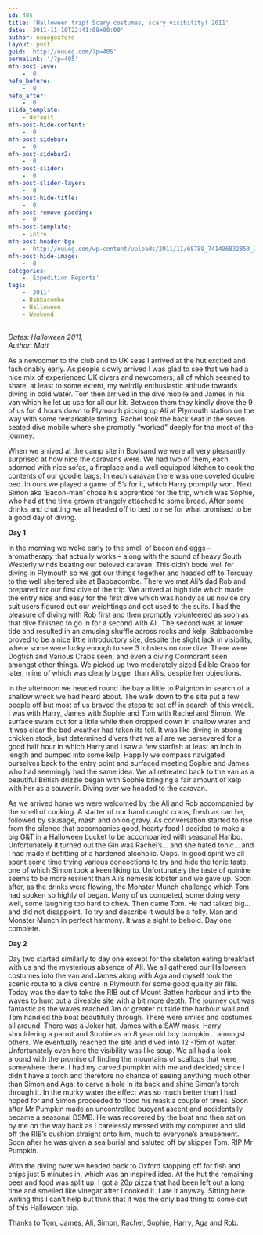```yaml
---
id: 405
title: 'Halloween trip! Scary costumes, scary visibility! 2011'
date: '2011-11-10T22:41:09+00:00'
author: ouuegoxford
layout: post
guid: 'http://ouueg.com/?p=405'
permalink: '/?p=405'
mfn-post-love:
    - '0'
hefo_before:
    - '0'
hefo_after:
    - '0'
slide_template:
    - default
mfn-post-hide-content:
    - '0'
mfn-post-sidebar:
    - '0'
mfn-post-sidebar2:
    - '0'
mfn-post-slider:
    - '0'
mfn-post-slider-layer:
    - '0'
mfn-post-hide-title:
    - '0'
mfn-post-remove-padding:
    - '0'
mfn-post-template:
    - intro
mfn-post-header-bg:
    - 'http://ouueg.com/wp-content/uploads/2011/11/68789_741496832853_2147133_n.jpg'
mfn-post-hide-image:
    - '0'
categories:
    - 'Expedition Reports'
tags:
    - '2011'
    - Babbacombe
    - Halloween
    - Weekend
---
```


*Dates: Halloween 2011,*   
*Author: Matt*

As a newcomer to the club and to UK seas I arrived at the hut excited and fashionably early. As people slowly arrived I was glad to see that we had a nice mix of experienced UK divers and newcomers; all of which seemed to share, at least to some extent, my weirdly enthusiastic attitude towards diving in cold water. Tom then arrived in the dive mobile and James in his van which he let us use for all our kit. Between them they kindly drove the 9 of us for 4 hours down to Plymouth picking up Ali at Plymouth station on the way with some remarkable timing. Rachel took the back seat in the seven seated dive mobile where she promptly “worked” deeply for the most of the journey.

When we arrived at the camp site in Bovisand we were all very pleasantly surprised at how nice the caravans were. We had two of them, each adorned with nice sofas, a fireplace and a well equipped kitchen to cook the contents of our goodie bags. In each caravan there was one coveted double bed. In ours we played a game of 5’s for it, which Harry promptly won. Next Simon aka ‘Bacon-man’ chose his apprentice for the trip, which was Sophie, who had at the time grown strangely attached to some bread. After some drinks and chatting we all headed off to bed to rise for what promised to be a good day of diving.

**Day 1**

In the morning we woke early to the smell of bacon and eggs – aromatherapy that actually works – along with the sound of heavy South Westerly winds beating our beloved caravan. This didn’t bode well for diving in Plymouth so we got our things together and headed off to Torquay to the well sheltered site at Babbacombe. There we met Ali’s dad Rob and prepared for our first dive of the trip. We arrived at high tide which made the entry nice and easy for the first dive which was handy as us novice dry suit users figured out our weightings and got used to the suits. I had the pleasure of diving with Rob first and then promptly volunteered as soon as that dive finished to go in for a second with Ali. The second was at lower tide and resulted in an amusing shuffle across rocks and kelp. Babbacombe proved to be a nice little introductory site, despite the slight lack in visibility, where some were lucky enough to see 3 lobsters on one dive. There were Dogfish and Various Crabs seen, and even a diving Cormorant seen amongst other things. We picked up two moderately sized Edible Crabs for later, mine of which was clearly bigger than Ali’s, despite her objections.

In the afternoon we headed round the bay a little to Paignton in search of a shallow wreck we had heard about. The walk down to the site put a few people off but most of us braved the steps to set off in search of this wreck. I was with Harry, James with Sophie and Tom with Rachel and Simon. We surface swam out for a little while then dropped down in shallow water and it was clear the bad weather had taken its toll. It was like diving in strong chicken stock, but determined divers that we all are we persevered for a good half hour in which Harry and I saw a few starfish at least an inch in length and bumped into some kelp. Happily we compass navigated ourselves back to the entry point and surfaced meeting Sophie and James who had seemingly had the same idea. We all retreated back to the van as a beautiful British drizzle began with Sophie bringing a fair amount of kelp with her as a souvenir. Diving over we headed to the caravan.

As we arrived home we were welcomed by the Ali and Rob accompanied by the smell of cooking. A starter of our hand caught crabs, fresh as can be, followed by sausage, mash and onion gravy. As conversation started to rise from the silence that accompanies good, hearty food I decided to make a big G&amp;T in a Halloween bucket to be accompanied with seasonal Haribo. Unfortunately it turned out the Gin was Rachel’s… and she hated tonic… and I had made it befitting of a hardened alcoholic. Oops. In good spirit we all spent some time trying various concoctions to try and hide the tonic taste, one of which Simon took a keen liking to. Unfortunately the taste of quinine seems to be more resilient than Ali’s nemesis lobster and we gave up. Soon after, as the drinks were flowing, the Monster Munch challenge which Tom had spoken so highly of began. Many of us competed, some doing very well, some laughing too hard to chew. Then came Tom. He had talked big… and did not disappoint. To try and describe it would be a folly. Man and Monster Munch in perfect harmony. It was a sight to behold. Day one complete.

**Day 2**

Day two started similarly to day one except for the skeleton eating breakfast with us and the mysterious absence of Ali. We all gathered our Halloween costumes into the van and James along with Aga and myself took the scenic route to a dive centre in Plymouth for some good quality air fills. Today was the day to take the RIB out of Mount Batten harbour and into the waves to hunt out a diveable site with a bit more depth. The journey out was fantastic as the waves reached 3m or greater outside the harbour wall and Tom handled the boat beautifully through. There were smiles and costumes all around. There was a Joker hat, James with a SAW mask, Harry shouldering a parrot and Sophie as an 8 year old boy pumpkin… amongst others. We eventually reached the site and dived into 12 -15m of water. Unfortunately even here the visibility was like soup. We all had a look around with the promise of finding the mountains of scallops that were somewhere there. I had my carved pumpkin with me and decided; since I didn’t have a torch and therefore no chance of seeing anything much other than Simon and Aga; to carve a hole in its back and shine Simon’s torch through it. In the murky water the effect was so much better than I had hoped for and Simon proceeded to flood his mask a couple of times. Soon after Mr Pumpkin made an uncontrolled buoyant ascent and accidentally became a seasonal DSMB. He was recovered by the boat and then sat on by me on the way back as I carelessly messed with my computer and slid off the RIB’s cushion straight onto him, much to everyone’s amusement. Soon after he was given a sea burial and saluted off by skipper Tom. RIP Mr Pumpkin.

With the diving over we headed back to Oxford stopping off for fish and chips just 5 minutes in, which was an inspired idea. At the hut the remaining beer and food was split up. I got a 20p pizza that had been left out a long time and smelled like vinegar after I cooked it. I ate it anyway. Sitting here writing this I can’t help but think that it was the only bad thing to come out of this Halloween trip.

Thanks to Tom, James, Ali, Simon, Rachel, Sophie, Harry, Aga and Rob.